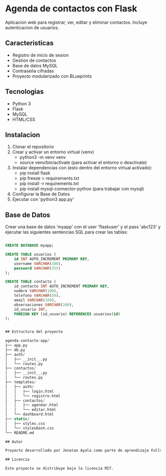 # Agenda de contactos con Flask

Aplicacion web para registrar, ver, editar y eliminar contactos. Incluye autenticacion de usuarios.

## Caracteristicas

- Registro de inicio de sesion
- Gestion de contactos
- Base de datos MySQL
- Contraseña cifradas
- Proyecto modularizado con BLueprints

## Tecnologias

- Python 3
- Flask
- MySQL
- HTML/CSS

## Instalacion

1. Clonar el repositorio
2. Crear y activar un entorno virtual (venv)
	- python3 -m venv venv
	- source venv/bin/activate (para activar el entorno o deactivate)
3. Instalar dependencias con (esto dentro del entorno virtual activado):
	- pip install flask
	- pip freeze > requirements.txt
	- pip install -r requirements.txt
	- pip install mysql-connector-python (para trabajar con mysql)
4. Configurar la Base de Datos
5. Ejecutar con 'python3 app.py'

## Base de Datos

Crear una base de datos 'myapp' con el user 'flaskuser' y el pass 'abc123' y ejecutar las siguientes sentencias SQL para crear las tablas:

```sql

CREATE DATABASE myapp;

CREATE TABLE usuarios (
    id INT AUTO_INCREMENT PRIMARY KEY,
    username VARCHAR(100),
    password VARCHAR(255)
);

CREATE TABLE contacto (
    id_contacto INT AUTO_INCREMENT PRIMARY KEY,
    nombre VARCHAR(100),
    telefono VARCHAR(50),
    email VARCHAR(100),
    observaciones VARCHAR(200),
    id_usuario INT,
    FOREIGN KEY (id_usuario) REFERENCES usuarios(id)
);


## Estructura del proyecto

agenda-contacto-app/
├── app.py
├── db.py
├── auth/
│   ├── __init__.py
│   └── routes.py
├── contactos/
│   ├── __init__.py
│   └── routes.py
├── templates/
│   ├── auth/
│   │   ├── login.html
│   │   └── registro.html
│   ├── contactos/
│   │   ├── agendar.html
│   │   └── editar.html
│   └── dashboard.html
├── static/
│   ├── styles.css
│   └── stylesDash.css
└── README.md

## Autor

Proyecto desarrollado por Jonatan Ayala como parte de aprendizaje Fullstack.

## Licencia

Este proyecto se distribuye bajo la licencia MIT.



